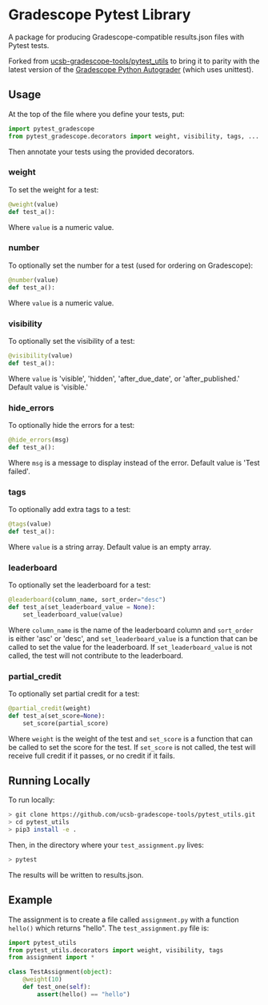 # Gradescope Pytest Library

A package for producing Gradescope-compatible results.json files with Pytest tests.

Forked from [ucsb-gradescope-tools/pytest_utils](https://github.com/ucsb-gradescope-tools/pytest_utils) to bring it to parity with the latest version of the [Gradescope Python Autograder](https://github.com/gradescope/gradescope-utils/) (which uses unittest).

## Usage

At the top of the file where you define your tests, put:

```python
import pytest_gradescope
from pytest_gradescope.decorators import weight, visibility, tags, ...
```

Then annotate your tests using the provided decorators.

### weight

To set the weight for a test:

```python
@weight(value)
def test_a():
```

Where `value` is a numeric value.

### number

To optionally set the number for a test (used for ordering on Gradescope):

```python
@number(value)
def test_a():
```

Where `value` is a numeric value.

### visibility

To optionally set the visibility of a test:

```python
@visibility(value)
def test_a():
```

Where `value` is 'visible', 'hidden', 'after_due_date', or 'after_published.' Default value is 'visible.'

### hide_errors

To optionally hide the errors for a test:

```python
@hide_errors(msg)
def test_a():
```

Where `msg` is a message to display instead of the error. Default value is 'Test failed'.

### tags

To optionally add extra tags to a test:

```python
@tags(value)
def test_a():
```

Where `value` is a string array. Default value is an empty array.

### leaderboard

To optionally set the leaderboard for a test:

```python
@leaderboard(column_name, sort_order="desc")
def test_a(set_leaderboard_value = None):
    set_leaderboard_value(value)
```

Where `column_name` is the name of the leaderboard column and `sort_order` is either 'asc' or 'desc', and `set_leaderboard_value` is a function that can be called to set the value for the leaderboard. If `set_leaderboard_value` is not called, the test will not contribute to the leaderboard.

### partial_credit

To optionally set partial credit for a test:

```python
@partial_credit(weight)
def test_a(set_score=None):
    set_score(partial_score)
```

Where `weight` is the weight of the test and `set_score` is a function that can be called to set the score for the test. If `set_score` is not called, the test will receive full credit if it passes, or no credit if it fails.

## Running Locally

To run locally:

```bash
> git clone https://github.com/ucsb-gradescope-tools/pytest_utils.git
> cd pytest_utils
> pip3 install -e .
```

Then, in the directory where your `test_assignment.py` lives:

```bash
> pytest
```

The results will be written to results.json.

## Example

The assignment is to create a file called `assignment.py` with a function `hello()` which returns "hello". The `test_assignment.py` file is:

```python
import pytest_utils
from pytest_utils.decorators import weight, visibility, tags
from assignment import *

class TestAssignment(object):
    @weight(10)
    def test_one(self):
        assert(hello() == "hello")
```
